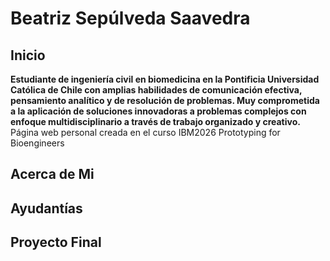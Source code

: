 # Beatriz Sepúlveda Saavedra

## Inicio
**Estudiante de ingeniería civil en biomedicina en la Pontificia Universidad Católica de Chile con amplias habilidades de comunicación efectiva, pensamiento analítico y de resolución de problemas. Muy comprometida a la aplicación de soluciones innovadoras a problemas complejos con enfoque multidisciplinario a través de trabajo organizado y creativo.**
Página web personal creada en el curso IBM2026 Prototyping for Bioengineers

## Acerca de Mi


## Ayudantías


## Proyecto Final



